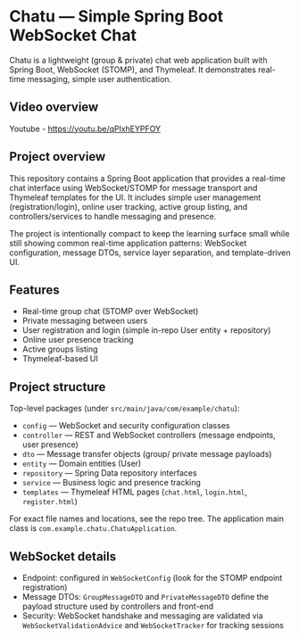 # Chatu — Simple Spring Boot WebSocket Chat

Chatu is a lightweight (group & private) chat web application built with Spring Boot, WebSocket (STOMP), and Thymeleaf. It demonstrates real-time messaging, simple user authentication.

## Video overview

Youtube - https://youtu.be/qPlxhEYPFOY

## Project overview

This repository contains a Spring Boot application that provides a real-time chat interface using WebSocket/STOMP for message transport and Thymeleaf templates for the UI. It includes simple user management (registration/login), online user tracking, active group listing, and controllers/services to handle messaging and presence.

The project is intentionally compact to keep the learning surface small while still showing common real-time application patterns: WebSocket configuration, message DTOs, service layer separation, and template-driven UI.

## Features

- Real-time group chat (STOMP over WebSocket)
- Private messaging between users
- User registration and login (simple in-repo User entity + repository)
- Online user presence tracking
- Active groups listing
- Thymeleaf-based UI

## Project structure

Top-level packages (under `src/main/java/com/example/chatu`):

- `config` — WebSocket and security configuration classes
- `controller` — REST and WebSocket controllers (message endpoints, user presence)
- `dto` — Message transfer objects (group/ private message payloads)
- `entity` — Domain entities (User)
- `repository` — Spring Data repository interfaces
- `service` — Business logic and presence tracking
- `templates` — Thymeleaf HTML pages (`chat.html`, `login.html`, `register.html`)

For exact file names and locations, see the repo tree. The application main class is `com.example.chatu.ChatuApplication`.

## WebSocket details

- Endpoint: configured in `WebSocketConfig` (look for the STOMP endpoint registration)
- Message DTOs: `GroupMessageDTO` and `PrivateMessageDTO` define the payload structure used by controllers and front-end
- Security: WebSocket handshake and messaging are validated via `WebSocketValidationAdvice` and `WebSocketTracker` for tracking sessions
